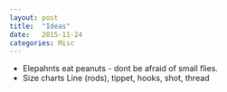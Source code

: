 ```yaml
---
layout: post
title:  "Ideas"
date:   2015-11-24
categories: Misc
---
```


- Elepahnts eat peanuts - dont be afraid of small flies.
- Size charts Line (rods), tippet, hooks, shot, thread
